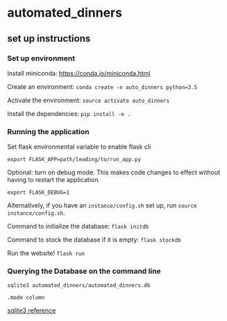 # automated_dinners

## set up instructions

### Set up environment

Install miniconda: https://conda.io/miniconda.html

Create an environment: `conda create -n auto_dinners python=3.5`

Activate the environment: `source activate auto_dinners`

Install the dependencies: `pip install -e .`

### Running the application

Set flask environmental variable to enable flask cli

`export FLASK_APP=path/leading/to/run_app.py`

Optional: turn on debug mode. This makes code changes to effect without having to restart the application.

`export FLASK_DEBUG=1`

Alternatively, if you have an `instance/config.sh` set up, run `source instance/config.sh`. 

Command to initialize the database: `flask initdb`

Command to stock the database if it is empty: `flask stockdb`

Run the website! `flask run`

### Querying the Database on the command line

`sqlite3 automated_dinners/automated_dinners.db`

`.mode column`

[sqlite3 reference](https://www.sqlite.org/cli.html)
